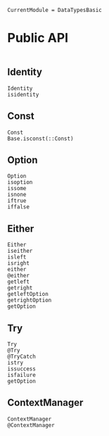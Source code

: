 ```@meta
CurrentModule = DataTypesBasic
```

# Public API

```@index
```

## Identity

```@docs
Identity
isidentity
```

## Const

```@docs
Const
Base.isconst(::Const)
```

## Option

```@docs
Option
isoption
issome
isnone
iftrue
iffalse
```

## Either

```@docs
Either
iseither
isleft
isright
either
@either
getleft
getright
getleftOption
getrightOption
getOption
```

## Try

```@docs
Try
@Try
@TryCatch
istry
issuccess
isfailure
getOption
```

## ContextManager
```@docs
ContextManager
@ContextManager
```
